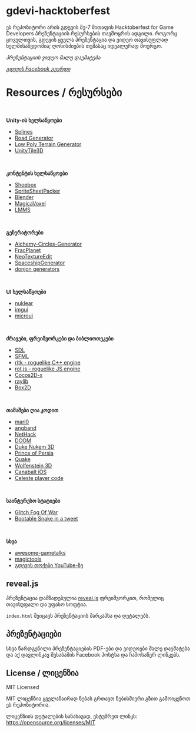 # gdevi-hacktoberfest
ეს რეპოზიტორი არის გდევის მე-7 მითაფის Hacktoberfest for Game Developers პრეზენტაციის რესურსების თავმოყრის ადგილი. როგორც ყოველთვის, გდევის ყველა პრეზენტაცია და ვიდეო თავისუფლად ხელმისაწვდომია; ღონისძიების თემასაც იდეალურად მოერგო.

_პრეზენტაციის ვიდეო მალე დაემატება_

[*გდევის Facebook გვერდი*](https://facebook.com/gdevimeetup)

# Resources / რესურსები

<br>

**Unity-ის ხელსაწყოები**
  * [Splines](https://github.com/JPBotelho/Splines)
  * [Road Generator](https://github.com/JPBotelho/Unity-Road-Generator)
  * [Low Poly Terrain Generator](https://github.com/JPBotelho/Voxel-Terrain)
  * [UnityTile3D](https://github.com/NoelFB/UnityTile3D)

<br>

**კონტენტის ხელსაწყოები**
  * [Shoebox](http://renderhjs.net/shoebox)
  * [SpriteSheetPacker](https://github.com/nickgravelyn/SpriteSheetPacker)
  * [Blender](https://blender.com)
  * [MagicaVoxel](https://ephtracy.github.io)
  * [LMMS](https://lmms.io)

<br>

**გენერატორები**
  * [Alchemy-Circles-Generator](https://github.com/CiaccoDavide/Alchemy-Circles-Generator)
  * [FracPlanet](https://sourceforge.net/projects/fracplanet)
  * [NeoTextureEdit](http://neotextureedit.sourceforge.net)
  * [SpaceshipGenerator](https://github.com/a1studmuffin/SpaceshipGenerator)
  * [donjon generators](https://donjon.bin.sh)

<br>

**UI ხელსაწყოები**
  * [nuklear](https://github.com/vurtun/nuklear)
  * [imgui](https://github.com/ocornut/imgui)
  * [microui](https://github.com/rxi/microui)

<br>

**ძრავები, ფრეიმვორკები და ბიბლიოთეკები**
  * [SDL](https://www.libsdl.org/)
  * [SFML](https://www.sfml-dev.org/)
  * [rltk - roguelike C++ engine](https://github.com/thebracket/rltk)
  * [rot.js - roguelike JS engine](http://ondras.github.io/rot.js/hp/)
  * [Cocos2D-x](http://www.cocos2d-x.org/)
  * [raylib](https://github.com/raysan5/raylib)
  * [Box2D](https://box2d.org/about/)

<br>

**თამაშები ღია კოდით**
  * [mari0](https://github.com/Stabyourself/mari0)
  * [angband](https://github.com/angband/angband)
  * [NetHack](https://github.com/NetHack/NetHack)
  * [DOOM](https://github.com/id-Software/DOOM)
  * [Duke Nukem 3D](http://legacy.3drealms.com/duke3d/)
  * [Prince of Persia](https://github.com/jmechner/Prince-of-Persia-Apple-II)
  * [Quake](https://github.com/id-Software/Quake)
  * [Wolfenstein 3D](https://github.com/id-Software/wolf3d)
  * [Canabalt iOS](https://github.com/ericjohnson/canabalt-ios)
  * [Celeste player code](https://github.com/NoelFB/Celeste)

<br>

**საინტერესო სტატიები**
  * [Glitch Fog Of War](http://phidinh.com/rcfog.html)
  * [Bootable Snake in a tweet](https://www.quaxio.com/bootable_cd_retro_game_tweet/)

<br>

**სხვა**
  * [awesome-gametalks](https://github.com/hzoo/awesome-gametalks)
  * [magictools](https://github.com/ellisonleao/magictools)
  * [გდევის თოქები YouTube-ზე](https://www.youtube.com/playlist?list=PLZUDQ5ngtNAGQk7cXF3CAisysOG8rFiZ_)


## reveal.js
პრეზენტაცია დამზადებულია [reveal.js](https://github.com/hakimel/reveal.js) ფრეიმვორკით, რომელიც თავისუფალი და უფასო სოფტია.

`index.html` შეიცავს პრეზენტაციის მარკაპსა და დეტალებს.

## პრეზენტაციები

სხვა წარდგენილი პრეზენტაციების PDF-ები და ვიდეოები მალე დაემატება და აქ დავლინკავ შესაბამის Facebook პოსტსა და ჩამოსაწერ ლინკებს.

## License / ლიცენზია
MIT Licensed

MIT ლიცენზია ყველანაირად ნებას გრთავთ ნებისმიერი გზით გამოიყენოთ ეს რეპოზიტორია.

ლიცენზიის დეტალების სანახავად, ესტუმრეთ ლინკს: https://opensource.org/licenses/MIT


